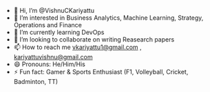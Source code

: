 - 👋 Hi, I’m @VishnuCKariyattu
- 👀 I’m interested in Business Analytics, Machine Learning, Strategy, Operations and Finance
- 🌱 I’m currently learning DevOps
- 💞️ I’m looking to collaborate on writing Reasearch papers
- 📫 How to reach me vkariyattu1@gmail.com , kariyattuvishnu@gmail.com
- 😄 Pronouns: He/Him/His
- ⚡ Fun fact: Gamer & Sports Enthusiast (F1, Volleyball, Cricket, Badminton, TT)

<!---
VishnuCKariyattu/VishnuCKariyattu is a ✨ special ✨ repository because its `README.md` (this file) appears on your GitHub profile.
You can click the Preview link to take a look at your changes.
--->
